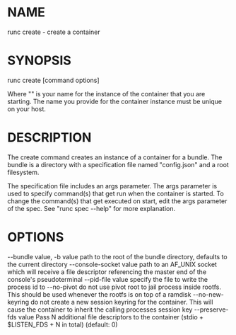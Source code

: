 # NAME
   runc create - create a container

# SYNOPSIS
   runc create [command options] <container-id>

Where "<container-id>" is your name for the instance of the container that you
are starting. The name you provide for the container instance must be unique on
your host.

# DESCRIPTION
   The create command creates an instance of a container for a bundle. The bundle
is a directory with a specification file named "config.json" and a root
filesystem.

The specification file includes an args parameter. The args parameter is used
to specify command(s) that get run when the container is started. To change the
command(s) that get executed on start, edit the args parameter of the spec. See
"runc spec --help" for more explanation.

# OPTIONS
   --bundle value, -b value  path to the root of the bundle directory, defaults to the current directory
   --console-socket value    path to an AF_UNIX socket which will receive a file descriptor referencing the master end of the console's pseudoterminal
   --pid-file value          specify the file to write the process id to
   --no-pivot                do not use pivot root to jail process inside rootfs.  This should be used whenever the rootfs is on top of a ramdisk
   --no-new-keyring          do not create a new session keyring for the container.  This will cause the container to inherit the calling processes session key
   --preserve-fds value      Pass N additional file descriptors to the container (stdio + $LISTEN_FDS + N in total) (default: 0)
